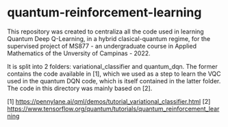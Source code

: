 # quantum-reinforcement-learning

This repository was created to centraliza all the code used in learning Quantum Deep Q-Learning, in a hybrid clasical-quantum regime, for the supervised project of MS877 - an undergraduate course in Applied Mathematics of the Unversity of Campinas - 2022.

It is split into 2 folders: variational_classifier and quantum_dqn. The former contains the code available in [1], which we used as a step to learn the VQC used in the quantum DQN code, which is itself contained in the latter folder. The code in this directory was mainly based on [2].

[1] https://pennylane.ai/qml/demos/tutorial_variational_classifier.html
[2] https://www.tensorflow.org/quantum/tutorials/quantum_reinforcement_learning
